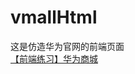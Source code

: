 # vmallHtml
这是仿造华为官网的前端页面<br>
<a href="http://htmlpreview.github.com/?https://github.com/djzny123/vmallHtml/blob/master/index.html">【前端练习】华为商城</a>